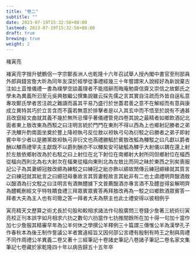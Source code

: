 ```yaml
---
title: "卷二"
subtitle: ""
date: 2023-07-19T15:32:58+08:00
lastmod: 2023-07-19T15:32:58+08:00
draft: true
brewing: true
weight: 2
---
```


褚寅亮

褚寅亮字搢升號鶴侶一字宗鄭長洲人也乾隆十六年召試舉人授內閣中書官至刑部員外郎與錢宮詹大昕為同年友深於經學從事禮經幾三十年嘗謂宋人說經好為新說棄古注如土苴惟儀禮一書為樸學空談義理者不能措辭而晦庵勉齋信齋又崇信之故鄭氏之學未為異義所汩至元吳興敖繼公撰集說雖云採先儒之言其實自注疏而外皆自逞私意專攻鄭氏學者苦注疏之難讀而喜其平易乃盛行於世蓋君善之意不在解經而有意與康成立異特其巧於立言含而不露若無意於排擊者是以入其玄中而不悟至於說有不通甚且改竄經文曲就其義不幾於無所忌憚乎著儀禮管見四卷其說之最精者如鄉飲酒記北面者東上敖改東為西駁之曰注明言統於門門在東則不得以西為上也鄉射記勝者之弟子洗觶升酌南面坐奠於豐上降袒執弓反位敖以袒執弓句為衍駁之曰勝者之弟子即射賓中年少者以是勝黨故袒執弓非衍文也燕禮勝觚於賓敖改觚為觶駁之曰凡獻以爵者酬以觶燕禮宰夫主獻既不以爵則酬亦不以觶矣安可破觚為觶乎大射儀以耦在還上射於左敖依鄉射改為於右駁之曰上射位在北下射位在南鄉射大射所同但鄉射位在楅西從楅向西則北為右大射次在楅東從楅向東則北為左敖比而同之昧於東西之別矣喪服記公子為其妻縓冠敖改縓為練駁之曰練冠之紕亦飾以縓故閒傳云練冠縓緣就其質言之曰練冠就其紕言之曰縓冠母重故言其質妻輕故言其紕非有二也士虞禮明齊醙酒敖以醙酒為衍文駁之曰注明言有酒無醴據下文普薦醙酒亦專言酒不及醴豈得妄解明齊為醴輒刪經文乎特牲饋食禮三拜眾賓眾賓答再拜敖改再為一駁之曰鄉飲酒眾賓答一拜者大夫為主人也有司徹之答一拜者大夫為祭主也此士禮安得以彼相例乎

寅亮精天文歷算之術尤長於句股和較相求諸法作句股廣問三卷錢少詹著三統術衍寅亮校正刊本誤字如月相求六扐之數句六扐當作七扐推閏餘所在加十得一句加十當作加七少詹服其精審早年為公羊何休之學撰公羊釋例三十篇謂三傳惟公羊為漢學孔子作春秋本為後王制作訾議公羊者實違經旨又因何邵公言禮有殷制有時王之制與周禮不同作周禮公羊異義二卷又著十三經筆記十卷諸史筆記八卷諸子筆記二卷名家文集筆記七卷藏於家乾隆四十年以病告歸五十五年卒